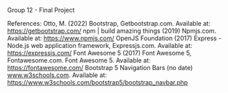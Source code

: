 Group 12 - Final Project

References:
Otto, M. (2022) Bootstrap, Getbootstrap.com. Available at: https://getbootstrap.com/
npm | build amazing things (2019) Npmjs.com. Available at: https://www.npmjs.com/
OpenJS Foundation (2017) Express - Node.js web application framework, Expressjs.com. Available at: https://expressjs.com/
Font Awesome 5 (2017) Font Awesome 5, Fontawesome.com. Font Awesome 5. Available at: https://fontawesome.com/
Bootstrap 5 Navigation Bars (no date) www.w3schools.com. Available at: https://www.w3schools.com/bootstrap5/bootstrap_navbar.php
